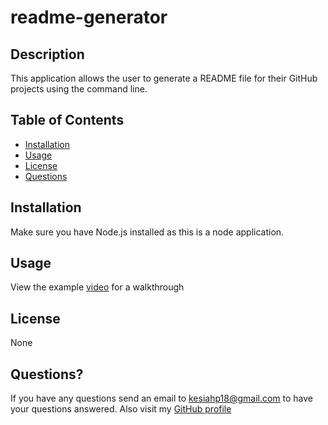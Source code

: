 # readme-generator
## Description
This application allows the user to generate a README file for their GitHub projects using the command line.
## Table of Contents
* [Installation](https://github.com/kesiahp18/readme-generator#installation)
* [Usage](https://github.com/kesiahp18/readme-generator#usage)
* [License](https://github.com/kesiahp18/readme-generator#license)
* [Questions](https://github.com/kesiahp18/readme-generator#questions)
    
## Installation 
Make sure you have Node.js installed as this is a node application.

## Usage
View the example [video](https://drive.google.com/file/d/1qrZRd_BbOq6DIQ9gTa5HNwuACahE4Phy/preview) for a walkthrough

## License
None 

## Questions?
If you have any questions send an email to kesiahp18@gmail.com to have your questions answered.
Also visit my [GitHub profile](https://github.com/kesiahp18)
